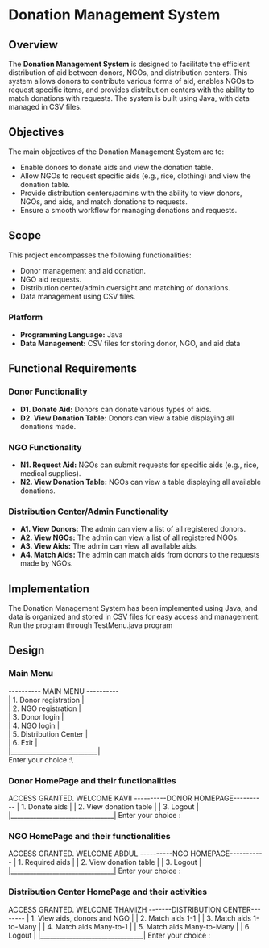 # Donation Management System

## Overview

The **Donation Management System** is designed to facilitate the efficient distribution of aid between donors, NGOs, and distribution centers. This system allows donors to contribute various forms of aid, enables NGOs to request specific items, and provides distribution centers with the ability to match donations with requests. The system is built using Java, with data managed in CSV files.

## Objectives

The main objectives of the Donation Management System are to:

- Enable donors to donate aids and view the donation table.
- Allow NGOs to request specific aids (e.g., rice, clothing) and view the donation table.
- Provide distribution centers/admins with the ability to view donors, NGOs, and aids, and match donations to requests.
- Ensure a smooth workflow for managing donations and requests.

## Scope

This project encompasses the following functionalities:

- Donor management and aid donation.
- NGO aid requests.
- Distribution center/admin oversight and matching of donations.
- Data management using CSV files.

### Platform

- **Programming Language:** Java
- **Data Management:** CSV files for storing donor, NGO, and aid data

## Functional Requirements

### Donor Functionality

- **D1. Donate Aid:** Donors can donate various types of aids.
- **D2. View Donation Table:** Donors can view a table displaying all donations made.

### NGO Functionality

- **N1. Request Aid:** NGOs can submit requests for specific aids (e.g., rice, medical supplies).
- **N2. View Donation Table:** NGOs can view a table displaying all available donations.

### Distribution Center/Admin Functionality

- **A1. View Donors:** The admin can view a list of all registered donors.
- **A2. View NGOs:** The admin can view a list of all registered NGOs.
- **A3. View Aids:** The admin can view all available aids.
- **A4. Match Aids:** The admin can match aids from donors to the requests made by NGOs.

## Implementation

The Donation Management System has been implemented using Java, and data is organized and stored in CSV files for easy access and management.
Run the program through TestMenu.java program


## Design

### Main Menu

---------- MAIN MENU ----------\
| 1. Donor registration     |\
| 2. NGO registration       |\
| 3. Donor login            |\
| 4. NGO login              |\
| 5. Distribution Center    |\
| 6. Exit                   |\
|___________________________|\
Enter your choice :\



### Donor HomePage and their functionalities

ACCESS GRANTED. WELCOME KAVII
----------DONOR HOMEPAGE----------
| 1. Donate aids                 |
| 2. View donation table         |
| 3. Logout                      |
|________________________________|
Enter your choice : 



### NGO HomePage and their functionalities

ACCESS GRANTED. WELCOME ABDUL
----------NGO HOMEPAGE-----------
| 1. Required aids               |
| 2. View donation table         |
| 3. Logout                      |
|________________________________|
Enter your choice :



### Distribution Center HomePage and their activities

ACCESS GRANTED. WELCOME THAMIZH
-------DISTRIBUTION CENTER--------
| 1. View aids, donors and NGO   |
| 2. Match aids 1-1              |
| 3. Match aids 1-to-Many        |
| 4. Match aids Many-to-1        |
| 5. Match aids Many-to-Many     |
| 6. Logout                      |
|________________________________|
Enter your choice :